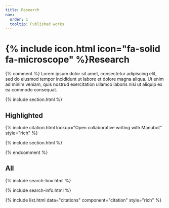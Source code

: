 ```yaml
---
title: Research
nav:
  order: 1
  tooltip: Published works
---
```


# {% include icon.html icon="fa-solid fa-microscope" %}Research

{% comment %}
Lorem ipsum dolor sit amet, consectetur adipiscing elit, sed do eiusmod tempor incididunt ut labore et dolore magna aliqua.
Ut enim ad minim veniam, quis nostrud exercitation ullamco laboris nisi ut aliquip ex ea commodo consequat.

{% include section.html %}

## Highlighted

{% include citation.html lookup="Open collaborative writing with Manubot" style="rich" %}

{% include section.html %}

{% endcomment %}

## All

{% include search-box.html %}

{% include search-info.html %}

{% include list.html data="citations" component="citation" style="rich" %}
